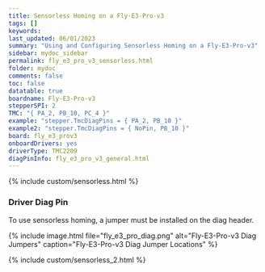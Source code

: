 ```yaml
---
title: Sensorless Homing on a Fly-E3-Pro-v3
tags: []
keywords: 
last_updated: 06/01/2023
summary: "Using and Configuring Sensorless Homing on a Fly-E3-Pro-v3"
sidebar: mydoc_sidebar
permalink: fly_e3_pro_v3_sensorless.html
folder: mydoc
comments: false
toc: false
datatable: true
boardname: Fly-E3-Pro-v3
stepperSPI: 2
TMC: "{ PA_2, PB_10, PC_4 }"
example: "stepper.TmcDiagPins = { PA_2, PB_10 }"
example2: "stepper.TmcDiagPins = { NoPin, PB_10 }"
board: fly_e3_prov3
onboardDrivers: yes
driverType: TMC2209
diagPinInfo: fly_e3_pro_v3_general.html
---
```


{% include custom/sensorless.html %}

### Driver Diag Pin

To use sensorless homing, a jumper must be installed on the diag header.

{% include image.html file="fly_e3_pro_diag.png" alt="Fly-E3-Pro-v3 Diag Jumpers" caption="Fly-E3-Pro-v3 Diag Jumper Locations" %}

{% include custom/sensorless_2.html %}